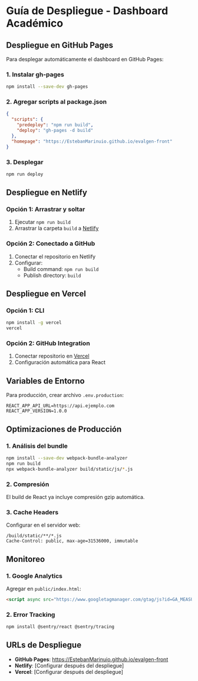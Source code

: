 # Guía de Despliegue - Dashboard Académico

## Despliegue en GitHub Pages

Para desplegar automáticamente el dashboard en GitHub Pages:

### 1. Instalar gh-pages
```bash
npm install --save-dev gh-pages
```

### 2. Agregar scripts al package.json
```json
{
  "scripts": {
    "predeploy": "npm run build",
    "deploy": "gh-pages -d build"
  },
  "homepage": "https://EstebanMarinuio.github.io/evalgen-front"
}
```

### 3. Desplegar
```bash
npm run deploy
```

## Despliegue en Netlify

### Opción 1: Arrastrar y soltar
1. Ejecutar `npm run build`
2. Arrastrar la carpeta `build` a [Netlify](https://netlify.com)

### Opción 2: Conectado a GitHub
1. Conectar el repositorio en Netlify
2. Configurar:
   - Build command: `npm run build`
   - Publish directory: `build`

## Despliegue en Vercel

### Opción 1: CLI
```bash
npm install -g vercel
vercel
```

### Opción 2: GitHub Integration
1. Conectar repositorio en [Vercel](https://vercel.com)
2. Configuración automática para React

## Variables de Entorno

Para producción, crear archivo `.env.production`:
```
REACT_APP_API_URL=https://api.ejemplo.com
REACT_APP_VERSION=1.0.0
```

## Optimizaciones de Producción

### 1. Análisis del bundle
```bash
npm install --save-dev webpack-bundle-analyzer
npm run build
npx webpack-bundle-analyzer build/static/js/*.js
```

### 2. Compresión
El build de React ya incluye compresión gzip automática.

### 3. Cache Headers
Configurar en el servidor web:
```
/build/static/**/*.js
Cache-Control: public, max-age=31536000, immutable
```

## Monitoreo

### 1. Google Analytics
Agregar en `public/index.html`:
```html
<script async src="https://www.googletagmanager.com/gtag/js?id=GA_MEASUREMENT_ID"></script>
```

### 2. Error Tracking
```bash
npm install @sentry/react @sentry/tracing
```

## URLs de Despliegue

- **GitHub Pages**: https://EstebanMarinuio.github.io/evalgen-front
- **Netlify**: [Configurar después del despliegue]
- **Vercel**: [Configurar después del despliegue]
